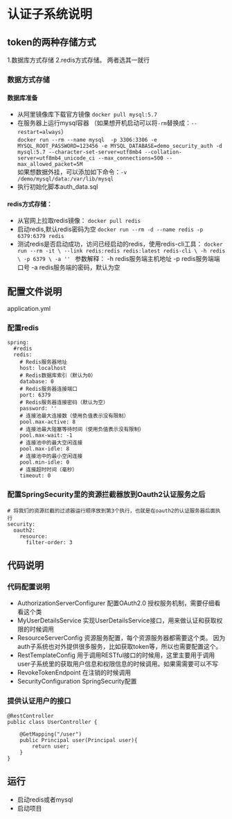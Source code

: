 # 认证子系统说明
## token的两种存储方式
1.数据库方式存储
2.redis方式存储。
两者选其一就行
### 数据方式存储 
#### 数据库准备
* 从阿里镜像库下载官方镜像
    `docker pull mysql:5.7`
* 在服务器上运行mysql容器
（如果想开机启动可以将`-rm`替换成：`--restart=always`）<br>
`docker run --rm --name mysql  -p 3306:3306 -e MYSQL_ROOT_PASSWORD=123456 -e MYSQL_DATABASE=demo_security_auth -d mysql:5.7 --character-set-server=utf8mb4 --collation-server=utf8mb4_unicode_ci --max_connections=500 --max_allowed_packet=5M`<br>
如果想数据外挂，可以添加如下命令：`-v /demo/mysql/data:/var/lib/mysql `
* 执行初始化脚本auth_data.sql

#### redis方式存储：
* 从官网上拉取redis镜像：
`docker pull redis`
* 启动redis,默认redis密码为空
`docker run --rm -d --name redis -p 6379:6379 redis`
* 测试redis是否启动成功，访问已经启动的redis，使用redis-cli工具：
`docker run --rm -it \
 --link redis:redis redis:latest redis-cli \
 -h redis \
 -p 6379 \
 -a ''
 `
 参数解释：
 -h redis服务端主机地址
 -p redis服务端端口号
 -a redis服务端的密码，默认为空
 
## 配置文件说明
application.yml
### 配置redis
```
spring:
  #redis
  redis:
    # Redis服务器地址
    host: localhost
    # Redis数据库索引（默认为0）
    database: 0
    # Redis服务器连接端口
    port: 6379
    # Redis服务器连接密码（默认为空）
    password: ''
    # 连接池最大连接数（使用负值表示没有限制）
    pool.max-active: 8
    # 连接池最大阻塞等待时间（使用负值表示没有限制）
    pool.max-wait: -1
    # 连接池中的最大空闲连接
    pool.max-idle: 8
    # 连接池中的最小空闲连接
    pool.min-idle: 0
    # 连接超时时间（毫秒）
    timeout: 0
```
### 配置SpringSecurity里的资源拦截器放到Oauth2认证服务之后
```
# 将我们的资源拦截的过滤器运行顺序放到第3个执行，也就是在oauth2的认证服务器后面执行
security:
  oauth2:
    resource:
      filter-order: 3
```
 
## 代码说明
### 代码配置说明
* AuthorizationServerConfigurer
    配置OAuth2.0 授权服务机制，需要仔细看看这个类
* MyUserDetailsService
    实现UserDetailsService接口，用来做认证和获取权限的时候调用
* ResourceServerConfig
    资源服务配置，每个资源服务器都需要这个类。
    因为auth子系统也对外提供很多服务，比如获取token等，所以也需要配置这个。
* RestTemplateConfig
    用于调用RESTful接口的时候用，这里主要用于调用user子系统里的获取用户信息和权限信息的时候调用。如果需需要可以不写
* RevokeTokenEndpoint
    在注销的时候调用
* SecurityConfiguration
    SpringSecurity配置
 
### 提供认证用户的接口
```
@RestController
public class UserController {

    @GetMapping("/user")
    public Principal user(Principal user){
        return user;
    }
}
```
   
## 运行
* 启动redis或者mysql
* 启动项目